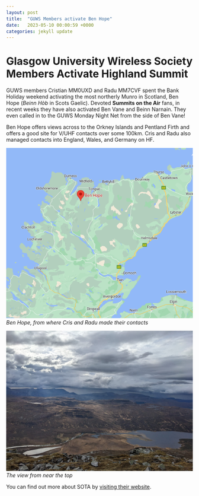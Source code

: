 ```yaml
---
layout: post
title:  "GUWS Members activate Ben Hope"
date:   2023-05-10 00:00:59 +0000
categories: jekyll update
---
```

# Glasgow University Wireless Society Members Activate Highland Summit

GUWS members Cristian MM0UXD and Radu MM7CVF spent the Bank Holiday weekend activating the most northerly Munro in Scotland, Ben Hope (*Beinn Hòb* in Scots Gaelic). Devoted **Summits on the Air** fans, in recent weeks they have also activated Ben Vane and Beinn Narnain. They even called in to the GUWS Monday Night Net from the side of Ben Vane!

Ben Hope offers views across to the Orkney Islands and Pentland Firth and offers a good site for V/UHF contacts over some 100km. Cris and Radu also managed contacts into England, Wales, and Germany on HF.

![Ben Hope](/images/BenHope.png)
<br>*Ben Hope, from where Cris and Radu made their contacts*

![The view from near the top](/images/BenHope2.jpeg)
<br>*The view from near the top*

You can find out more about SOTA by [visiting their website](https://www.sota.org.uk).
